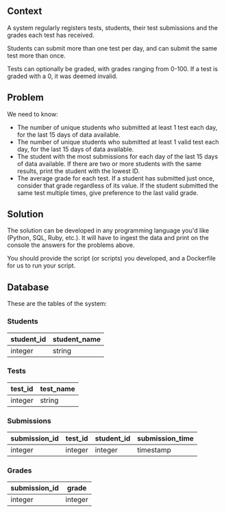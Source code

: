 ## Context

A system regularly registers tests, students, their test submissions and the grades each test has received.

Students can submit more than one test per day, and can submit the same test more than once.

Tests can optionally be graded, with grades ranging from 0-100. If a test is graded with a 0, it was deemed invalid.

## Problem

We need to know:

* The number of unique students who submitted at least 1 test each day, for the last 15 days of data available.
* The number of unique students who submitted at least 1 valid test each day, for the last 15 days of data available.
* The student with the most submissions for each day of the last 15 days of data available. If there are two or more students with the same results, print the student with the lowest ID.
* The average grade for each test. If a student has submitted just once, consider that grade regardless of its value. If the student submitted the same test multiple times, give preference to the last valid grade.

## Solution

The solution can be developed in any programming language you'd like (Python, SQL, Ruby, etc.).
It will have to ingest the data and print on the console the answers for the problems above.

You should provide the script (or scripts) you developed, and a Dockerfile for us to run your script.

## Database
These are the tables of the system:

### Students
| student_id | student_name |
|------------|--------------|
| integer    | string       |

### Tests
| test_id | test_name |
|---------|-----------|
| integer | string    |

### Submissions
| submission_id | test_id | student_id | submission_time |
|---------------|---------|------------|-----------------|
| integer       | integer | integer    | timestamp       |

### Grades
| submission_id |  grade  |
|---------------|---------|
| integer       | integer |
